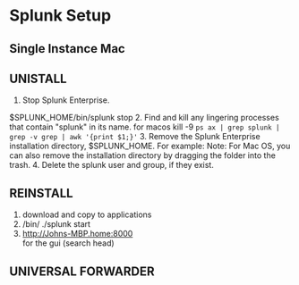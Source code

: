 # Splunk Setup

## Single Instance Mac

## UNISTALL 
1. Stop Splunk Enterprise.

$SPLUNK_HOME/bin/splunk stop 
2. Find and kill any lingering processes that contain "splunk" in its name.
for macos
kill -9 `ps ax | grep splunk | grep -v grep | awk '{print $1;}'`
3. Remove the Splunk Enterprise installation directory, $SPLUNK_HOME. For example:
Note: For Mac OS, you can also remove the installation directory by dragging the folder into the trash.
4. Delete the splunk user and group, if they exist.


## REINSTALL 
1. download and copy to applications
2. /bin/ ./splunk start
3. http://Johns-MBP.home:8000  
    for the gui (search head)

## UNIVERSAL FORWARDER
